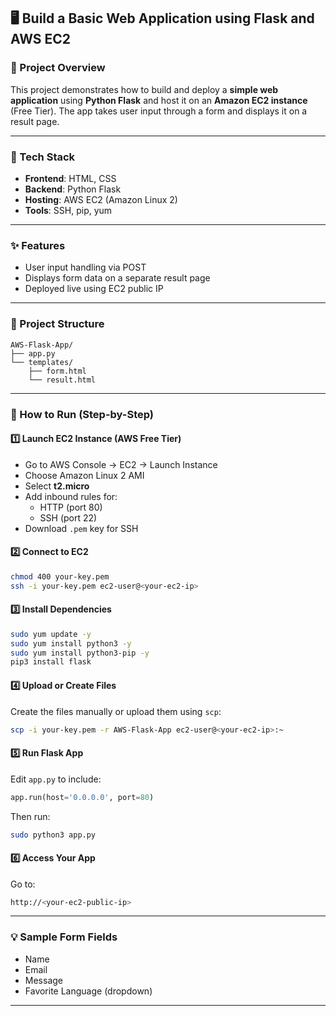 ## 🖥️ Build a Basic Web Application using Flask and AWS EC2

### 📌 Project Overview

This project demonstrates how to build and deploy a **simple web application** using **Python Flask** and host it on an **Amazon EC2 instance** (Free Tier). The app takes user input through a form and displays it on a result page.

---

### 🧰 Tech Stack

- **Frontend**: HTML, CSS
- **Backend**: Python Flask
- **Hosting**: AWS EC2 (Amazon Linux 2)
- **Tools**: SSH, pip, yum

---

### ✨ Features

- User input handling via POST
- Displays form data on a separate result page
- Deployed live using EC2 public IP

---

### 📂 Project Structure

```
AWS-Flask-App/
├── app.py
└── templates/
    ├── form.html
    └── result.html
```

---

### 🚀 How to Run (Step-by-Step)

#### 1️⃣ Launch EC2 Instance (AWS Free Tier)
- Go to AWS Console → EC2 → Launch Instance
- Choose Amazon Linux 2 AMI
- Select **t2.micro**
- Add inbound rules for:
  - HTTP (port 80)
  - SSH (port 22)
- Download `.pem` key for SSH

#### 2️⃣ Connect to EC2

```bash
chmod 400 your-key.pem
ssh -i your-key.pem ec2-user@<your-ec2-ip>
```

#### 3️⃣ Install Dependencies

```bash
sudo yum update -y
sudo yum install python3 -y
sudo yum install python3-pip -y
pip3 install flask
```

#### 4️⃣ Upload or Create Files

Create the files manually or upload them using `scp`:

```bash
scp -i your-key.pem -r AWS-Flask-App ec2-user@<your-ec2-ip>:~
```

#### 5️⃣ Run Flask App

Edit `app.py` to include:

```python
app.run(host='0.0.0.0', port=80)
```

Then run:

```bash
sudo python3 app.py
```

#### 6️⃣ Access Your App

Go to:  
```bash
http://<your-ec2-public-ip>
```

---

### 💡 Sample Form Fields

- Name
- Email
- Message
- Favorite Language (dropdown)

---
